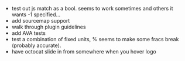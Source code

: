 - test out js match as a bool. seems to work sometimes and others it wants -1 specified...
- add sourcemap support
- walk through plugin guidelines
- add AVA tests
- test a combination of fixed units, % seems to make some fracs break (probably accurate).
- have octocat slide in from somewhere when you hover logo
